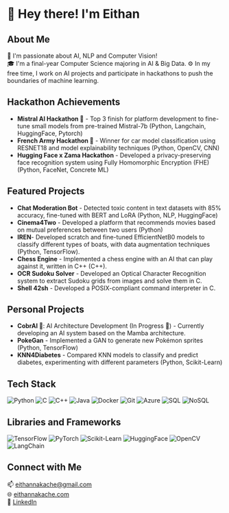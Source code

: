 # 👋 Hey there! I'm Eithan

## About Me
🌱 I'm passionate about AI, NLP and Computer Vision!  
🎓 I'm a final-year Computer Science majoring in AI & Big Data.
⚙️ In my free time, I work on AI projects and participate in hackathons to push the boundaries of machine learning.

## Hackathon Achievements
- **Mistral AI Hackathon 🥉** - Top 3 finish for platform development to fine-tune small models from pre-trained Mistral-7b (Python, Langchain, HuggingFace, Pytorch)  
- **French Army Hackathon 🥇** - Winner for car model classification using RESNET18 and model explainability techniques (Python, OpenCV, CNN)  
- **Hugging Face x Zama Hackathon** - Developed a privacy-preserving face recognition system using Fully Homomorphic Encryption (FHE) (Python, FaceNet, Concrete ML)

## Featured Projects
- **Chat Moderation Bot** - Detected toxic content in text datasets with 85% accuracy, fine-tuned with BERT and LoRA (Python, NLP, HuggingFace)
- **Cinema4Two** - Developed a platform that recommends movies based on mutual preferences between two users (Python)
- **IREN**- Developed scratch and fine-tuned EfficientNetB0 models to classify different types of boats, with data augmentation techniques (Python, TensorFlow).
- **Chess Engine** - Implemented a chess engine with an AI that can play against it, written in C++ (C++).
- **OCR Sudoku Solver** - Developed an Optical Character Recognition system to extract Sudoku grids from images and solve them in C.
- **Shell 42sh** - Developed a POSIX-compliant command interpreter in C.

## Personal Projects
- **CobrAI 🐍**: AI Architecture Development (In Progress 🔨) - Currently developing an AI system based on the Mamba architecture.
- **PokeGan** - Implemented a GAN to generate new Pokémon sprites (Python, TensorFlow)
- **KNN4Diabetes** - Compared KNN models to classify and predict diabetes, experimenting with different parameters (Python, Scikit-Learn)  

## Tech Stack
![Python](https://img.shields.io/badge/-Python-000?&logo=Python) 
![C](https://img.shields.io/badge/-C-000?&logo=C) 
![C++](https://img.shields.io/badge/-C++-000?&logo=C%2B%2B) 
![Java](https://img.shields.io/badge/-Java-000?&logo=Java) 
![Docker](https://img.shields.io/badge/-Docker-000?&logo=Docker) 
![Git](https://img.shields.io/badge/-Git-000?&logo=Git) 
![Azure](https://img.shields.io/badge/-Azure-000?&logo=Microsoft-Azure) 
![SQL](https://img.shields.io/badge/-SQL-000?&logo=MySQL) 
![NoSQL](https://img.shields.io/badge/-NoSQL-000?&logo=NoSQL)

## Libraries and Frameworks
![TensorFlow](https://img.shields.io/badge/-TensorFlow-000?&logo=TensorFlow) 
![PyTorch](https://img.shields.io/badge/-PyTorch-000?&logo=PyTorch) 
![Scikit-Learn](https://img.shields.io/badge/-Scikit--Learn-000?&logo=Scikit-Learn) 
![HuggingFace](https://img.shields.io/badge/-HuggingFace-000?&logo=Hugging-Face) 
![OpenCV](https://img.shields.io/badge/-OpenCV-000?&logo=OpenCV) 
![LangChain](https://img.shields.io/badge/-LangChain-000?&logo=LangChain)

## Connect with Me
📫 [eithannakache@gmail.com](mailto:eithannakache@gmail.com)  
🌐 [eithannakache.com](https://www.eithannakache.com)  
🔗 [LinkedIn](https://www.linkedin.com/in/eithannakache)  
